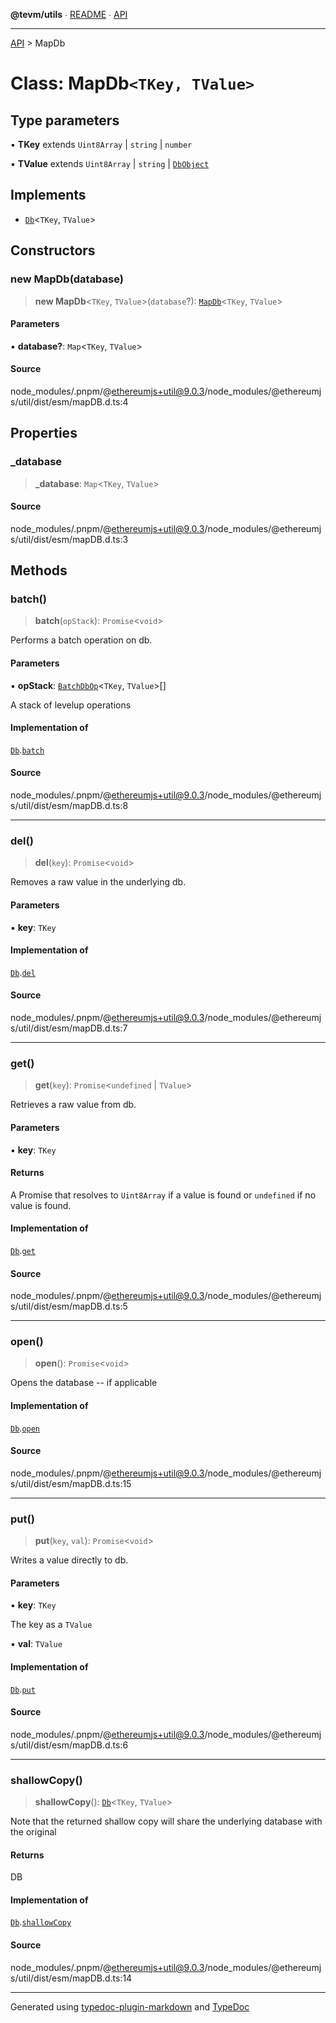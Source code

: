 **@tevm/utils** ∙ [README](../README.md) ∙ [API](../API.md)

***

[API](../API.md) > MapDb

# Class: MapDb`<TKey, TValue>`

## Type parameters

▪ **TKey** extends `Uint8Array` \| `string` \| `number`

▪ **TValue** extends `Uint8Array` \| `string` \| [`DbObject`](../type-aliases/DbObject.md)

## Implements

- [`Db`](../interfaces/Db.md)\<`TKey`, `TValue`\>

## Constructors

### new MapDb(database)

> **new MapDb**\<`TKey`, `TValue`\>(`database`?): [`MapDb`](MapDb.md)\<`TKey`, `TValue`\>

#### Parameters

▪ **database?**: `Map`\<`TKey`, `TValue`\>

#### Source

node\_modules/.pnpm/@ethereumjs+util@9.0.3/node\_modules/@ethereumjs/util/dist/esm/mapDB.d.ts:4

## Properties

### \_database

> **\_database**: `Map`\<`TKey`, `TValue`\>

#### Source

node\_modules/.pnpm/@ethereumjs+util@9.0.3/node\_modules/@ethereumjs/util/dist/esm/mapDB.d.ts:3

## Methods

### batch()

> **batch**(`opStack`): `Promise`\<`void`\>

Performs a batch operation on db.

#### Parameters

▪ **opStack**: [`BatchDbOp`](../type-aliases/BatchDbOp.md)\<`TKey`, `TValue`\>[]

A stack of levelup operations

#### Implementation of

[`Db`](../interfaces/Db.md).[`batch`](../interfaces/Db.md#batch)

#### Source

node\_modules/.pnpm/@ethereumjs+util@9.0.3/node\_modules/@ethereumjs/util/dist/esm/mapDB.d.ts:8

***

### del()

> **del**(`key`): `Promise`\<`void`\>

Removes a raw value in the underlying db.

#### Parameters

▪ **key**: `TKey`

#### Implementation of

[`Db`](../interfaces/Db.md).[`del`](../interfaces/Db.md#del)

#### Source

node\_modules/.pnpm/@ethereumjs+util@9.0.3/node\_modules/@ethereumjs/util/dist/esm/mapDB.d.ts:7

***

### get()

> **get**(`key`): `Promise`\<`undefined` \| `TValue`\>

Retrieves a raw value from db.

#### Parameters

▪ **key**: `TKey`

#### Returns

A Promise that resolves to `Uint8Array` if a value is found or `undefined` if no value is found.

#### Implementation of

[`Db`](../interfaces/Db.md).[`get`](../interfaces/Db.md#get)

#### Source

node\_modules/.pnpm/@ethereumjs+util@9.0.3/node\_modules/@ethereumjs/util/dist/esm/mapDB.d.ts:5

***

### open()

> **open**(): `Promise`\<`void`\>

Opens the database -- if applicable

#### Implementation of

[`Db`](../interfaces/Db.md).[`open`](../interfaces/Db.md#open)

#### Source

node\_modules/.pnpm/@ethereumjs+util@9.0.3/node\_modules/@ethereumjs/util/dist/esm/mapDB.d.ts:15

***

### put()

> **put**(`key`, `val`): `Promise`\<`void`\>

Writes a value directly to db.

#### Parameters

▪ **key**: `TKey`

The key as a `TValue`

▪ **val**: `TValue`

#### Implementation of

[`Db`](../interfaces/Db.md).[`put`](../interfaces/Db.md#put)

#### Source

node\_modules/.pnpm/@ethereumjs+util@9.0.3/node\_modules/@ethereumjs/util/dist/esm/mapDB.d.ts:6

***

### shallowCopy()

> **shallowCopy**(): [`Db`](../interfaces/Db.md)\<`TKey`, `TValue`\>

Note that the returned shallow copy will share the underlying database with the original

#### Returns

DB

#### Implementation of

[`Db`](../interfaces/Db.md).[`shallowCopy`](../interfaces/Db.md#shallowcopy)

#### Source

node\_modules/.pnpm/@ethereumjs+util@9.0.3/node\_modules/@ethereumjs/util/dist/esm/mapDB.d.ts:14

***
Generated using [typedoc-plugin-markdown](https://www.npmjs.com/package/typedoc-plugin-markdown) and [TypeDoc](https://typedoc.org/)

